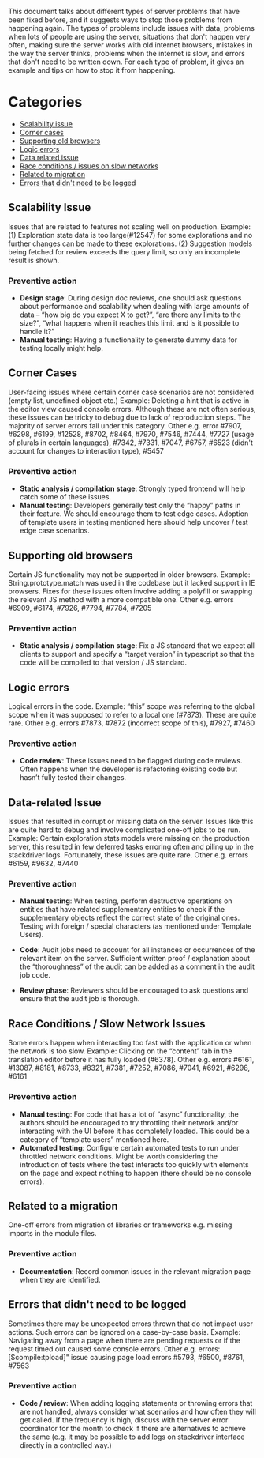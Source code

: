 This document talks about different types of server problems that have been fixed before, and it suggests ways to stop those problems from happening again. The types of problems include issues with data, problems when lots of people are using the server, situations that don't happen very often, making sure the server works with old internet browsers, mistakes in the way the server thinks, problems when the internet is slow, and errors that don't need to be written down. For each type of problem, it gives an example and tips on how to stop it from happening.

# Categories

* [Scalability issue](#scalability-issue)
* [Corner cases](#corner-cases)
* [Supporting old browsers](#supporting-old-browsers)
* [Logic errors](#logic-errors)
* [Data related issue](#data-related-issues)
* [Race conditions / issues on slow networks](#race-conditions)
* [Related to migration](#related-to-migrations)
* [Errors that didn't need to be logged](#errors-that-didn't-need-to-be-logged)

## Scalability Issue

Issues that are related to features not scaling well on production. Example: (1) Exploration state data is too large(#12547) for some explorations and no further changes can be made to these explorations. (2) Suggestion models being fetched for review exceeds the query limit, so only an incomplete result is shown.

### Preventive action

* __Design stage__: During design doc reviews, one should ask questions about performance and scalability when dealing with large amounts of data – “how big do you expect X to get?”, “are there any limits to the size?”, “what happens when it reaches this limit and is it possible to handle it?”
* __Manual testing__: Having a functionality to generate dummy data for testing locally might help.

## Corner Cases

User-facing issues where certain corner case scenarios are not considered (empty list, undefined object etc.) Example: Deleting a hint that is active in the editor view caused console errors. Although these are not often serious, these issues can be tricky to debug due to lack of reproduction steps. The majority of server errors fall under this category. Other e.g. error #7907, #6298, #6199, #12528, #8702, #8464, #7970, #7546, #7444, #7727 (usage of plurals in certain languages), #7342, #7331, #7047, #6757, #6523 (didn't account for changes to interaction type), #5457

### Preventive action

* __Static analysis / compilation stage__: Strongly typed frontend will help catch some of these issues.
* __Manual testing__: Developers generally test only the “happy” paths in their feature. We should encourage them to test edge cases. Adoption of template users in testing mentioned here should help uncover / test edge case scenarios.

## Supporting old browsers
Certain JS functionality may not be supported in older browsers. Example: String.prototype.match was used in the codebase but it lacked support in IE browsers. Fixes for these issues often involve adding a polyfill or swapping the relevant JS method with a more compatible one. Other e.g. errors #6909, #6174, #7926, #7794, #7784, #7205

### Preventive action

* __Static analysis / compilation stage__: Fix a JS standard that we expect all clients to support and specify a “target version” in typescript so that the code will be compiled to that version / JS standard.

## Logic errors
Logical errors in the code. Example: “this” scope was referring to the global scope when it was supposed to refer to a local one (#7873). These are quite rare. Other e.g. errors #7873, #7872 (incorrect scope of this), #7927, #7460

### Preventive action

* __Code review__: These issues need to be flagged during code reviews. Often happens when the developer is refactoring existing code but hasn’t fully tested their changes.

## Data-related Issue

Issues that resulted in corrupt or missing data on the server. Issues like this are quite hard to debug and involve complicated one-off jobs to be run. Example: Certain exploration stats models were missing on the production server, this resulted in few deferred tasks erroring often and piling up in the stackdriver logs. Fortunately, these issues are quite rare. Other e.g. errors #6159, #9632, #7440

### Preventive action

* __Manual testing__: When testing, perform destructive operations on entities that have related supplementary entities to check if the supplementary objects reflect the correct state of the original ones.
Testing with foreign / special characters (as mentioned under Template Users).

* __Code__: Audit jobs need to account for all instances or occurrences of the relevant item on the server. Sufficient written proof / explanation about the “thoroughness” of the audit can be added as a comment in the audit job code.

* __Review phase__: Reviewers should be encouraged to ask questions and ensure that the audit job is thorough.

## Race Conditions / Slow Network Issues

Some errors happen when interacting too fast with the application or when the network is too slow. Example: Clicking on the “content” tab in the translation editor before it has fully loaded (#6378). Other e.g. errors #6161, #13087, #8181, #8733, #8321, #7381, #7252, #7086, #7041, #6921, #6298, #6161   

### Preventive action

* __Manual testing__: For code that has a lot of “async” functionality, the authors should be encouraged to try throttling their network and/or interacting with the UI before it has completely loaded. This could be a category of “template users” mentioned here.
* __Automated testing__: Configure certain automated tests to run under throttled network conditions. Might be worth considering the introduction of tests where the test interacts too quickly with elements on the page and expect nothing to happen (there should be no console errors).

## Related to a migration

One-off errors from migration of libraries or frameworks e.g. missing imports in the module files.

### Preventive action
* __Documentation__: Record common issues in the relevant migration page when they are identified.

## Errors that didn't need to be logged
Sometimes there may be unexpected errors thrown that do not impact user actions. Such errors can be ignored on a case-by-case basis. Example: Navigating away from a page when there are pending requests or if the request timed out caused some console errors. Other e.g. errors: [$compile:tpload]" issue causing page load errors #5793, #6500, #8761, #7563 

### Preventive action

* __Code / review__: When adding logging statements or throwing errors that are not handled, always consider what scenarios and how often they will get called. If the frequency is high, discuss with the server error coordinator for the month to check if there are alternatives to achieve the same (e.g. it may be possible to add logs on stackdriver interface directly in a controlled way.)